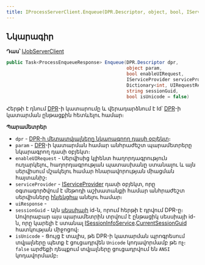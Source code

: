 ```yaml
---
title: IProcessServerClient.Enqueue(DPR.Descriptor, object, bool, IServiceProvider, Dictionary<int, UIRequestResultBase>, string, bool) մեթոդ  
---
```


## Նկարագիր

**Դաս՝** [IJobServerClient](../IJobServerClient.md)

```c#
public Task<ProcessEnqueueResponse> Enqueue(DPR.Descriptor dpr, 
                                            object param, 
                                            bool enableUIRequest,
                                            IServiceProvider serviceProvider,
                                            Dictionary<int, UIRequestResultBase> uiResponse, 
                                            string sessionGuid,
                                            bool isUnicode = false)
```

Հերթի է դնում [DPR](../../definitions/dpr.md)-ի կատարումը և վերադարձնում է Id՝ [DPR](../../definitions/dpr.md)-ի կատարման ընթացքին հետևելու համար։

**Պարամետրեր**

* `dpr` - [DPR-ի մետատվյալները նկարագրող դասի օբյեկտ](../../types/DPR_Descriptor.md)։
* `param` - [DPR](../../definitions/dpr.md)-ի կատարման համար անհրաժեշտ պարամետրերը նկարագրող դասի օբյեկտ։
* `enableUIRequest` - Սերվիսից կլիենտ հաղորդագրություն ուղարկելու, հաղորդագրության պատասխանը ստանալու և այն սերվիսում մշակելու համար հնարավորության միացման հայտանիշ։
* `serviceProvider` - [IServiceProvider](https://learn.microsoft.com/en-us/dotnet/api/system.iserviceprovider) դասի օբյեկտ, որը օգտագործվում է մեթոդի աշխատանքի համար անհրաժեշտ սերվիսները [ինյեկցիա](../../../project/injection.md) անելու համար։
* `uiResponse` - 
* `sessionGuid` - Այն [սեսսիայի](../../types/SessionInfo.md) id-ն, որում հերթի է դրվում DPR-ը։ Սովորաբար այս պարամետրին տրվում է ընթացիկ սեսսիայի id-ն, որը կարելի է ստանալ [ISessionInfoService](../ISessionInfoService.md).[CurrentSessionGuid](../ISessionInfoService/CurrentSessionGuid.md) հատկության միջոցով։
* `isUnicode` - Ցույց է տալիս, թե DPR-ի կատարման պրոգրեսում տվյալները պետք է ցուցադրվեն `Unicode` կոդավորմամբ թե ոչ։ `false` արժեքի դեպքում տվյալները ցուցադրվում են `ANSI` կոդավորմամբ։
